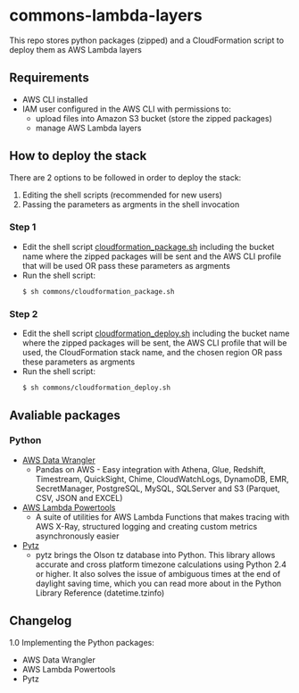 # commons-lambda-layers
This repo stores python packages (zipped) and a CloudFormation script to deploy them as AWS Lambda layers


## Requirements
- AWS CLI installed
- IAM user configured in the AWS CLI with permissions to:
    - upload files into Amazon S3 bucket (store the zipped packages)
    - manage AWS Lambda layers

## How to deploy the stack

There are 2 options to be followed in order to deploy the stack:
1. Editing the shell scripts (recommended for new users)
2. Passing the parameters as argments in the shell invocation

### Step 1

- Edit the shell script [cloudformation_package.sh](commons/cloudformation_package.sh) including the bucket name where the zipped packages will be sent and the AWS CLI profile that will be used OR pass these parameters as argments
- Run the shell script:
    ```
    $ sh commons/cloudformation_package.sh
    ```
### Step 2

- Edit the shell script [cloudformation_deploy.sh](commons/cloudformation_deploy.sh) including the bucket name where the zipped packages will be sent, the AWS CLI profile that will be used, the CloudFormation stack name, and the chosen region OR pass these parameters as argments
- Run the shell script:
    ```
    $ sh commons/cloudformation_deploy.sh
    ```


## Avaliable packages
### Python
- [AWS Data Wrangler](https://github.com/awslabs/aws-data-wrangler)
    - Pandas on AWS - Easy integration with Athena, Glue, Redshift, Timestream, QuickSight, Chime, CloudWatchLogs, DynamoDB, EMR, SecretManager, PostgreSQL, MySQL, SQLServer and S3 (Parquet, CSV, JSON and EXCEL)
- [AWS Lambda Powertools](https://github.com/awslabs/aws-lambda-powertools-python)
    - A suite of utilities for AWS Lambda Functions that makes tracing with AWS X-Ray, structured logging and creating custom metrics asynchronously easier
- [Pytz](https://pypi.org/project/pytz/)
    - pytz brings the Olson tz database into Python. This library allows accurate and cross platform timezone calculations using Python 2.4 or higher. It also solves the issue of ambiguous times at the end of daylight saving time, which you can read more about in the Python Library Reference (datetime.tzinfo)

## Changelog
1.0 Implementing the Python packages:
- AWS Data Wrangler
- AWS Lambda Powertools
- Pytz